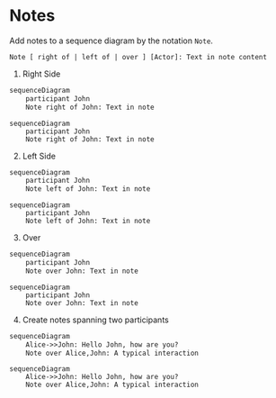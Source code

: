 # Notes

Add notes to a sequence diagram by the notation `Note`.

```
Note [ right of | left of | over ] [Actor]: Text in note content
```

1) Right Side

```markdown
sequenceDiagram
    participant John
    Note right of John: Text in note
```

```{mermaid}
sequenceDiagram
    participant John
    Note right of John: Text in note

```

2) Left Side

```markdown
sequenceDiagram
    participant John
    Note left of John: Text in note
```

```{mermaid}
sequenceDiagram
    participant John
    Note left of John: Text in note
```

3) Over

```markdown
sequenceDiagram
    participant John
    Note over John: Text in note
```

```{mermaid}
sequenceDiagram
    participant John
    Note over John: Text in note
```

4) Create notes spanning two participants

```markdown
sequenceDiagram
    Alice->>John: Hello John, how are you?
    Note over Alice,John: A typical interaction
```

```{mermaid}
sequenceDiagram
    Alice->>John: Hello John, how are you?
    Note over Alice,John: A typical interaction
```

